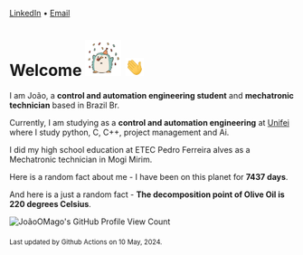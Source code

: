 [LinkedIn](https://www.linkedin.com/in/joão-pedro-gozzoli-b95641301/) &bull;
[Email](joaopedrogozzoli@gmail.com)

# Welcome <img src="happy.gif" height="64px" /> <img src="wave.gif" height="32px" />

I am João, a  **control and automation engineering student** and **mechatronic technician** based in Brazil Br.

Currently, I am studying as a **control and automation engineering** at [Unifei](https://unifei.edu.br) where I study python, C, C++, project management and Ai.

I did my high school education at ETEC Pedro Ferreira alves as a Mechatronic technician in Mogi Mirim.

Here is a random fact about me - I have been on this planet for **7437 days**.

And here is a just a random fact -  **The decomposition point of Olive Oil is 220 degrees Celsius**.

![JoãoOMago's GitHub Profile View Count](https://komarev.com/ghpvc/?username=JoaoOMago)

<sub>Last updated by Github Actions on 10 May, 2024.</sub>
